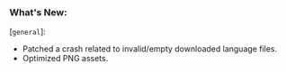 ### What's New:

[`general`]:

* Patched a crash related to invalid/empty downloaded language files.
* Optimized PNG assets.